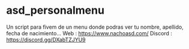 # asd_personalmenu
Un script para fivem de un menu donde podras ver tu nombre, apellido, fecha de nacimiento... 
Web : https://www.nachoasd.com/ Discord : https://discord.gg/DXabTZJYU9
